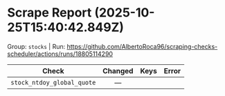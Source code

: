 # Scrape Report (2025-10-25T15:40:42.849Z)

Group: `stocks`  |  Run: https://github.com/AlbertoRoca96/scraping-checks-scheduler/actions/runs/18805114290

| Check | Changed | Keys | Error |
|---|:---:|:--|:--|
| `stock_ntdoy_global_quote` | — |  |  |
